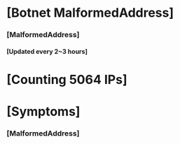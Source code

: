 # [Botnet MalformedAddress]
### [MalformedAddress]
#### [Updated every 2~3 hours]

# [Counting 5064 IPs]

# [Symptoms] 
###   [MalformedAddress]
